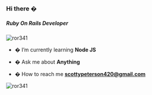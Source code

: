 ### Hi there �
<h5 align="left">Ruby On Rails Developer</h5>

<p align="left"> <img src="https://komarev.com/ghpvc/?username=ror341&label=Profile%20views&color=0e75b6&style=flat" alt="ror341" /> </p>

- � I’m currently learning **Node JS**

- � Ask me about **Anything**

- � How to reach me **scottypeterson420@gmail.com**

<p><img align="center" src="https://github-readme-streak-stats.herokuapp.com/?user=ror341&" alt="ror341" /></p>
